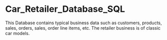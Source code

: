 # Car_Retailer_Database_SQL
This Database contains typical business data such as customers, products, sales, orders, sales, order line items, etc. The retailer business is of classic car models.
